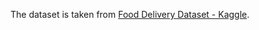The dataset is taken from [Food Delivery Dataset - Kaggle](https://www.kaggle.com/datasets/gauravmalik26/food-delivery-dataset/data).